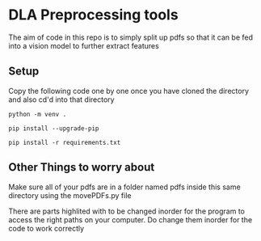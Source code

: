 # DLA Preprocessing tools

The aim of code in this repo is to simply split up pdfs so that it can be fed into a vision model to further extract features


## Setup

Copy the following code one by one once you have cloned the directory and also cd'd into that directory


```
python -m venv .
```
```
pip install --upgrade-pip
```
```
pip install -r requirements.txt
```

## Other Things to worry  about
Make sure all of your pdfs are in a folder named pdfs inside this same directory using the movePDFs.py file

There are parts highlited with to be changed inorder for the program to access the right paths on your computer. Do change them inorder for the code to work correctly
